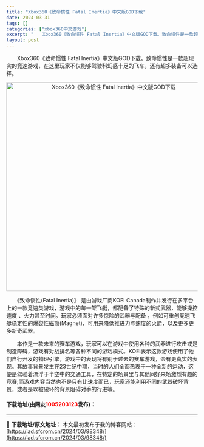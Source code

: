 ```yaml
---
title: "Xbox360《致命惯性 Fatal Inertia》中文版GOD下载"
date: 2024-03-31
tags: []
categories: ["xbox360中文游戏"]
excerpt: "　　Xbox360《致命惯性 Fatal Inertia》中文版GOD下载。致命惯性是一款超现实的竞速游戏，在这里玩家不仅能够驾驶科幻感十足的飞车，还有超多装备可以选择。 　　《致命惯性(Fatal Inertia)》 是由游戏厂商KOEI Canada制作并发行在多平台上的一款竞速类游戏，游戏中的&hellip;"
layout: post
---
```


 <p>　　Xbox360《致命惯性 Fatal Inertia》中文版GOD下载。致命惯性是一款超现实的竞速游戏，在这里玩家不仅能够驾驶科幻感十足的飞车，还有超多装备可以选择。</p> <p align="center"><img align="" border="0" src="https://lad.sfcrom.cn/wp-content/uploads/2024/03/20240330_660840fb670ca.jpg" width="550" alt="Xbox360《致命惯性 Fatal Inertia》中文版GOD下载" /></p> <p>　　《致命惯性(Fatal Inertia)》 是由游戏厂商KOEI Canada制作并发行在多平台上的一款竞速类游戏，游戏中的每一架飞艇，都配备了特殊的新式武器，能够操控速度 、火力甚至时间。玩家必须面对许多惊险的武器与配备 ，例如可重创竞速飞艇稳定性的爆裂性磁筒(Magnet)、可用来降低推进力与速度的火箭，以及更多更多新奇武器。</p> <p>　　本作是一款未来的赛车游戏，玩家可以在游戏中使用各种的武器进行攻击或是制造障碍，游戏有对战排名等各种不同的游戏模式。KOEI表示这款游戏使用了他们自行开发的物理引擎，游戏中的表现将有别于过去的赛车游戏，会有更真实的表现。其故事背景发生在23世纪中期，当时的人们全都热衷于一种全新的运动，这便是驾驶着漂浮于半空中的交通工具，在特定的场景里与其他同好来场激烈有趣的竞赛;而游戏内容当然也不是只有比速度而已，玩家还能利用不同的武器破坏背景，或者是以被破坏的背景阻碍对手的行进等。</p> <p><h4>下载地址(由网友<font color="red">1005203123</font>发布)：</h4></p> 

---
📖 **下载地址/原文地址：** 本文最初发布于我的博客网站：[https://lad.sfcrom.cn/2024/03/98348/](https://lad.sfcrom.cn/2024/03/98348/)
